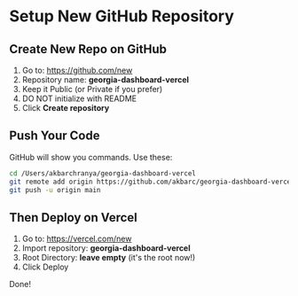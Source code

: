 # Setup New GitHub Repository

## Create New Repo on GitHub

1. Go to: https://github.com/new
2. Repository name: **georgia-dashboard-vercel**
3. Keep it Public (or Private if you prefer)
4. DO NOT initialize with README
5. Click **Create repository**

## Push Your Code

GitHub will show you commands. Use these:

```bash
cd /Users/akbarchranya/georgia-dashboard-vercel
git remote add origin https://github.com/akbarc/georgia-dashboard-vercel.git
git push -u origin main
```

## Then Deploy on Vercel

1. Go to: https://vercel.com/new
2. Import repository: **georgia-dashboard-vercel**
3. Root Directory: **leave empty** (it's the root now!)
4. Click Deploy

Done!
